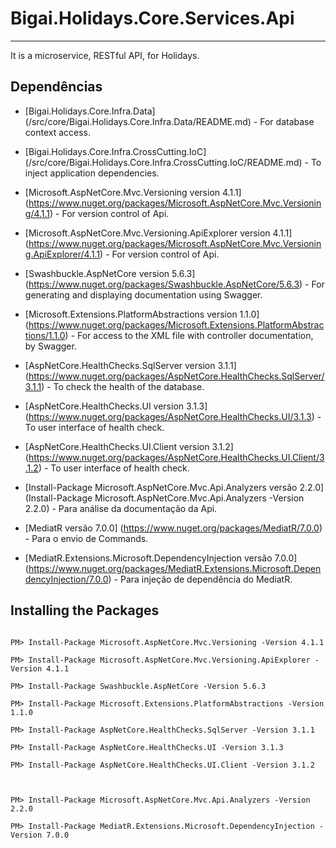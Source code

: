 ﻿# Bigai.Holidays.Core.Services.Api
----------
It is a microservice, RESTful API, for Holidays.

## Dependências

* [Bigai.Holidays.Core.Infra.Data] (/src/core/Bigai.Holidays.Core.Infra.Data/README.md) - For database context access.
* [Bigai.Holidays.Core.Infra.CrossCutting.IoC] (/src/core/Bigai.Holidays.Core.Infra.CrossCutting.IoC/README.md) - To inject application dependencies.
* [Microsoft.AspNetCore.Mvc.Versioning version 4.1.1] (https://www.nuget.org/packages/Microsoft.AspNetCore.Mvc.Versioning/4.1.1) - For version control of Api.
* [Microsoft.AspNetCore.Mvc.Versioning.ApiExplorer version 4.1.1] (https://www.nuget.org/packages/Microsoft.AspNetCore.Mvc.Versioning.ApiExplorer/4.1.1) - For version control of Api.
* [Swashbuckle.AspNetCore version 5.6.3] (https://www.nuget.org/packages/Swashbuckle.AspNetCore/5.6.3) - For generating and displaying documentation using Swagger.
* [Microsoft.Extensions.PlatformAbstractions version 1.1.0] (https://www.nuget.org/packages/Microsoft.Extensions.PlatformAbstractions/1.1.0) - For access to the XML file with controller documentation, by Swagger.
* [AspNetCore.HealthChecks.SqlServer version 3.1.1] (https://www.nuget.org/packages/AspNetCore.HealthChecks.SqlServer/3.1.1) - To check the health of the database.
* [AspNetCore.HealthChecks.UI version 3.1.3] (https://www.nuget.org/packages/AspNetCore.HealthChecks.UI/3.1.3) - To user interface of health check.
* [AspNetCore.HealthChecks.UI.Client version 3.1.2] (https://www.nuget.org/packages/AspNetCore.HealthChecks.UI.Client/3.1.2) - To user interface of health check.

* [Install-Package Microsoft.AspNetCore.Mvc.Api.Analyzers versão 2.2.0] (Install-Package Microsoft.AspNetCore.Mvc.Api.Analyzers -Version 2.2.0) - Para análise da documentação da Api.
* [MediatR versão 7.0.0] (https://www.nuget.org/packages/MediatR/7.0.0) - Para o envio de Commands.
* [MediatR.Extensions.Microsoft.DependencyInjection versão 7.0.0] (https://www.nuget.org/packages/MediatR.Extensions.Microsoft.DependencyInjection/7.0.0) - Para injeção de dependência do MediatR.

## Installing the Packages

```

PM> Install-Package Microsoft.AspNetCore.Mvc.Versioning -Version 4.1.1

PM> Install-Package Microsoft.AspNetCore.Mvc.Versioning.ApiExplorer -Version 4.1.1

PM> Install-Package Swashbuckle.AspNetCore -Version 5.6.3

PM> Install-Package Microsoft.Extensions.PlatformAbstractions -Version 1.1.0

PM> Install-Package AspNetCore.HealthChecks.SqlServer -Version 3.1.1

PM> Install-Package AspNetCore.HealthChecks.UI -Version 3.1.3

PM> Install-Package AspNetCore.HealthChecks.UI.Client -Version 3.1.2



PM> Install-Package Microsoft.AspNetCore.Mvc.Api.Analyzers -Version 2.2.0

PM> Install-Package MediatR.Extensions.Microsoft.DependencyInjection -Version 7.0.0

```